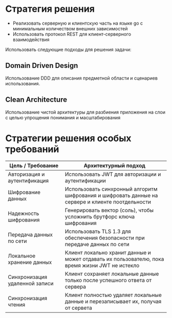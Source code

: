 # Стратегия решения

- Реализовать серверную и клиентскую часть на языке go с минимальным количеством внешних зависимостей
- Использовать протокол REST для клиент-серверного взаимодействия 

Использовать следующие подходы для решения задачи:

## Domain Driven Design
Использование DDD для описания предметной области и сценариев использования.

## Clean Architecture
Использование чистой архитектуры для разбиения приложения на слои с целью упрощения понимания и масштабирования

# Стратегии решения особых требований

| Цель / Требование              | Архитектурный подход                                                                              |
|--------------------------------|---------------------------------------------------------------------------------------------------|
| Авторизация и аутентификация   | Использовать JWT для авторизации и аутентификации                                                 |
| Шифрование данных              | Использовать синхронный алгоритм шифрования и шифровать данные на сервере и клиенте поотдельности |
| Надежность шифрования          | Генерировать вектор (соль), чтобы усложнить брутфорс ключа шифрования                             |
| Передача данных по сети        | Использовать TLS 1.3 для обеспечения безопасности при передаче данных по сети                     |
| Локальное хранение данных      | Клиент локально хранит данные и может отдавать их пользователю, пока время жизни JWT не истекло   |
| Синхронизация удаленной записи | Клиент сохраняет локальные данные только после успешного ответа от сервера                        |
| Синхронизация чтения           | Клиент полностью удаляет локальные данные и перезаписывает их, получая от сервета                 |
